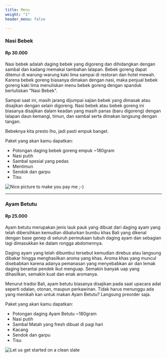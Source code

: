 ```yaml
---
title: Menu
weight: "1"
header_menu: false

---
```

### Nasi Bebek

#### Rp 30.000

Nasi bebek adalah daging bebek yang digoreng dan dihidangkan dengan sambal dan kadang memakai tambahan lalapan. Bebek goreng dapat ditemui di warung-warung kaki lima sampai di restoran dan hotel mewah. Karena bebek goreng biasanya dimakan dengan nasi, maka penjual bebek goreng kaki lima menuliskan menu bebek goreng dengan spanduk bertuliskan "Nasi Bebek".

Sampai saat ini, masih jarang dijumpai sajian bebek yang dimasak atau disajikan dengan selain digoreng. Nasi bebek atau bebek goreng ini biasanya disajikan dalam keadan yang masih panas (baru digoreng) dengan lalapan daun kemangi, timun, dan sambal serta dimakan langsung dengan tangan.

Bebeknya kita presto lho, jadi pasti empuk banget.

Paket yang akan kamu dapatkan:

* Potongan daging bebek goreng empuk \~180gram
* Nasi putih
* Sambal spesial yang pedas
* Mentimun
* Sendok dan garpu
* Tisu

![Nice picture to make you pay me ;-)](../images/nasi-bebek.jpg)

***

### Ayam Betutu

#### Rp 25.000

Ayam betutu merupakan jenis lauk pauk yang dibuat dari daging ayam yang telah dibersihkan kemudian dibalurkan bumbu khas Bali yang dikenal dengan base genep di seluruh permukaan tubuh daging ayam dan sebagian lagi dimasukkan ke dalam rongga abdomennya.

Daging ayam yang telah dibumbui tersebut kemudian direbus atau langsung dibakar hingga menghasilkan aroma yang khas. Aroma khas yang muncul disebabkan karena adanya pemanasan yang menyebabkan air dan lemak daging berantai pendek ikut menguap. Semakin banyak uap yang dihasilkan, semakin kuat dan enak aromanya.

Menurut tradisi Bali, ayam betutu biasanya disajikan pada saat upacara adat seperti odalan, otonan, maupun perkawinan. Tidak harus menunggu ada yang menikah kan untuk makan Ayam Betutu? Langsung preorder saja.

Paket yang akan kamu dapatkan:

* Potongan daging Ayam Betutu \~180gram
* Nasi putih
* Sambal Matah yang fresh dibuat di pagi hari
* Kacang
* Sendok dan garpu
* Tisu

![Let us get started on a clean slate](../images/ayam-betutu.jpg)